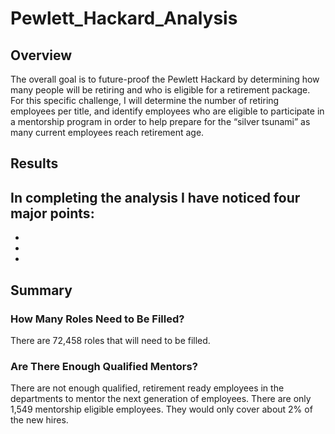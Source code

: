 # Pewlett_Hackard_Analysis

## Overview 

The overall goal is to future-proof the Pewlett Hackard by determining how many people will be retiring and who is eligible for a retirement package. For this specific challenge, I will determine the number of retiring employees per title, and identify employees who are eligible to participate in a mentorship program in order to help prepare for the “silver tsunami” as many current employees reach retirement age.

## Results

In completing the analysis I have noticed four major points:
- 
-
- 
- 

## Summary 

### How Many Roles Need to Be Filled?

There are 72,458 roles that will need to be filled. 

### Are There Enough Qualified Mentors?

There are not enough qualified, retirement ready employees in the departments to mentor the next generation of employees. There are only 1,549 mentorship eligible employees. They would only cover about 2% of the new hires. 